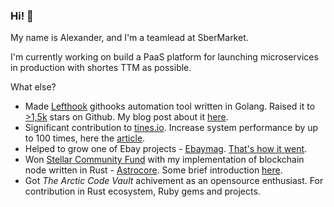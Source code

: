 ### Hi! 👋

My name is Alexander, and I'm a teamlead at SberMarket.

I'm currently working on build a PaaS platform for launching microservices in production with shortes TTM as possible.

What else?
- Made [Lefthook](https://github.com/Arkweid/lefthook) githooks automation tool written in Golang. Raised it to [>1,5k](https://twitter.com/evilmartians_ru/status/1253267933226242050) stars on Github. My blog post about it [here](https://evilmartians.com/chronicles/lefthook-knock-your-teams-code-back-into-shape).
- Significant contribution to [tines.io](https://tines.io/). Increase system performance by up to 100 times, here the [article](https://evilmartians.com/chronicles/product-design-that-sells-the-smart-ux-for-tines).
- Helped to grow one of Ebay projects - [Ebaymag](https://ebaymag.com/). [That's how it went](https://evilmartians.com/chronicles/finding-growth-how-to-hack-ebaymag-with-growth-hacking).
- Won [Stellar Community Fund](https://medium.com/stellar-community/stellar-community-fund-2-the-results-69b3f6a6040e) with my implementation of blockchain node written in Rust - [Astrocore](https://github.com/astroband/astrocore). Some brief introduction [here](https://galactictalk.org/d/2102-astrocore-rusted-stellar-core).
- Got _The Arctic Code Vault_ achivement as an opensource enthusiast. For contribution in Rust ecosystem, Ruby gems and projects.
